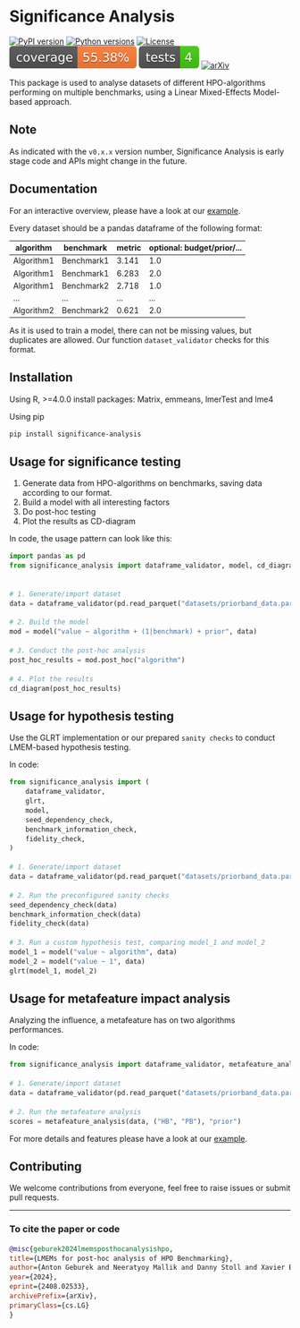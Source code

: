 # Significance Analysis

[![PyPI version](https://img.shields.io/pypi/v/significance-analysis?color=informational)](https://pypi.org/project/significance-analysis/)
[![Python versions](https://img.shields.io/pypi/pyversions/significance-analysis)](https://pypi.org/project/significance-analysis/)
[![License](https://img.shields.io/pypi/l/significance-analysis?color=informational)](LICENSE)
[![Coverage Status](./tests/coverage-badge.svg?dummy=8484744)](./tests/reports/cov_html/index.html)
[![Tests Status](./tests/tests-badge.svg?dummy=8484744)](./tests/reports/junit/report.html)
[![arXiv](https://img.shields.io/badge/arXiv-2408.02533-b31b1b.svg)](https://arxiv.org/abs/2408.02533)

This package is used to analyse datasets of different HPO-algorithms performing on multiple benchmarks, using a Linear Mixed-Effects Model-based approach.

## Note

As indicated with the `v0.x.x` version number, Significance Analysis is early stage code and APIs might change in the future.

## Documentation

For an interactive overview, please have a look at our [example](significance_analysis_example/analysis_example.ipynb).

Every dataset should be a pandas dataframe of the following format:

| algorithm  | benchmark  | metric | optional: budget/prior/... |
| ---------- | ---------- | ------ | -------------------------- |
| Algorithm1 | Benchmark1 | 3.141  | 1.0                        |
| Algorithm1 | Benchmark1 | 6.283  | 2.0                        |
| Algorithm1 | Benchmark2 | 2.718  | 1.0                        |
| ...        | ...        | ...    | ...                        |
| Algorithm2 | Benchmark2 | 0.621  | 2.0                        |

As it is used to train a model, there can not be missing values, but duplicates are allowed.
Our function `dataset_validator` checks for this format.

## Installation

Using R, >=4.0.0
install packages: Matrix, emmeans, lmerTest and lme4

Using pip

```bash
pip install significance-analysis
```

## Usage for significance testing

1. Generate data from HPO-algorithms on benchmarks, saving data according to our format.
1. Build a model with all interesting factors
1. Do post-hoc testing
1. Plot the results as CD-diagram

In code, the usage pattern can look like this:

```python
import pandas as pd
from significance_analysis import dataframe_validator, model, cd_diagram


# 1. Generate/import dataset
data = dataframe_validator(pd.read_parquet("datasets/priorband_data.parquet"))

# 2. Build the model
mod = model("value ~ algorithm + (1|benchmark) + prior", data)

# 3. Conduct the post-hoc analysis
post_hoc_results = mod.post_hoc("algorithm")

# 4. Plot the results
cd_diagram(post_hoc_results)
```

## Usage for hypothesis testing

Use the GLRT implementation or our prepared `sanity checks` to conduct LMEM-based hypothesis testing.

In code:

```python
from significance_analysis import (
    dataframe_validator,
    glrt,
    model,
    seed_dependency_check,
    benchmark_information_check,
    fidelity_check,
)

# 1. Generate/import dataset
data = dataframe_validator(pd.read_parquet("datasets/priorband_data.parquet"))

# 2. Run the preconfigured sanity checks
seed_dependency_check(data)
benchmark_information_check(data)
fidelity_check(data)

# 3. Run a custom hypothesis test, comparing model_1 and model_2
model_1 = model("value ~ algorithm", data)
model_2 = model("value ~ 1", data)
glrt(model_1, model_2)
```

## Usage for metafeature impact analysis

Analyzing the influence, a metafeature has on two algorithms performances.

In code:

```python
from significance_analysis import dataframe_validator, metafeature_analysis

# 1. Generate/import dataset
data = dataframe_validator(pd.read_parquet("datasets/priorband_data.parquet"))

# 2. Run the metafeature analysis
scores = metafeature_analysis(data, ("HB", "PB"), "prior")
```

For more details and features please have a look at our [example](significance_analysis_example/analysis_example.py).

## Contributing

We welcome contributions from everyone, feel free to raise issues or submit pull requests.

______________________________________________________________________

### To cite the paper or code

```bibtex
@misc{geburek2024lmemsposthocanalysishpo,
title={LMEMs for post-hoc analysis of HPO Benchmarking},
author={Anton Geburek and Neeratyoy Mallik and Danny Stoll and Xavier Bouthillier and Frank Hutter},
year={2024},
eprint={2408.02533},
archivePrefix={arXiv},
primaryClass={cs.LG}
}
```
